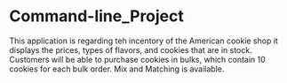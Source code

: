 # Command-line_Project
This application is regarding teh incentory of the American cookie shop
it displays the prices, types of flavors, and cookies that are in stock. 
Customers will be able to purchase cookies in bulks, which contain 10 cookies for each bulk order. Mix and Matching is available.